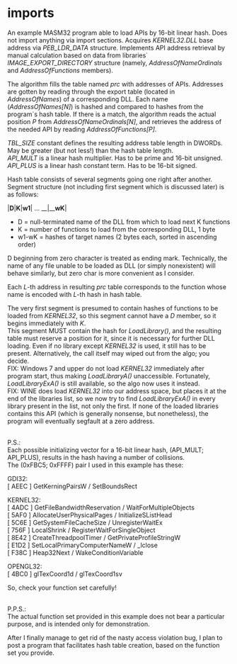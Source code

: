 imports
=======

An example MASM32 program able to load APIs by 16-bit linear hash. Does not import anything via import sections. Acquires <i>KERNEL32.DLL</i> base address via <i>PEB_LDR_DATA</i> structure.
Implements API address retrieval by manual calculation based on data from libraries` <i>IMAGE_EXPORT_DIRECTORY</i> structure (namely, <i>AddressOfNameOrdinals</i> and <i>AddressOfFunctions</i> members).

The algorithm fills the table named <i>prc</i> with addresses of APIs. Addresses are gotten by reading through the export table (located in <i>AddressOfNames</i>) of a corresponding DLL. Each name (<i>AddressOfNames[N]</i>) is hashed and compared to hashes from the program`s hash table. If there is a match, the algorithm reads the actual position <i>P</i> from <i>AddressOfNameOrdinals[N]</i>, and retrieves the address of the needed API by reading <i>AddressOfFunctions[P]</i>.

<i>TBL_SIZE</i> constant defines the resulting address table length in DWORDs. May be greater (but not less!) than the hash table length.<br>
<i>API_MULT</i> is a linear hash multiplier. Has to be prime and 16-bit unsigned.<br>
<i>API_PLUS</i> is a linear hash constant term. Has to be 16-bit signed.

Hash table consists of several segments going one right after another.<br>
Segment structure (not including first segment which is discussed later) is as follows:

|____D____|__K__|__w1__|  …  __|____wK__|

 - D = null-terminated name of the DLL from which to load next K functions
 - K = number of functions to load from the corresponding DLL, 1 byte
 - w1-wK = hashes of target names (2 bytes each, sorted in ascending order)

D beginning from zero character is treated as ending mark. Technically, the name of any file unable to be loaded as DLL (or simply nonexistent) will behave similarly, but zero char is more convenient as I consider.

Each <i>L</i>-th address in resulting <i>prc</i> table corresponds to the function whose name is encoded with <i>L</i>-th hash in hash table.

The very first segment is presumed to contain hashes of functions to be loaded from <i>KERNEL32</i>, so this segment cannot have a <i>D</i> member, so it begins immediately with <i>K</i>.<br>
This segment MUST contain the hash for <i>LoadLibrary()</i>, and the resulting table must reserve a position for it, since it is necessary for further DLL loading. Even if no library except <i>KERNEL32</i> is used, it still has to be present. Alternatively, the call itself may wiped out from the algo; you decide.<br>
FIX: Windows 7 and upper do not load <i>KERNEL32</i> immediately after program start, thus making <i>LoadLibraryA()</i> unaccessible. Fortunately, <i>LoadLibraryExA()</i> is still available, so the algo now uses it instead.<br>
FIX: WINE does load <i>KERNEL32</i> into our address space, but places it at the end of the libraries list, so we now try to find <i>LoadLibraryExA()</i> in every library present in the list, not only the first. If none of the loaded libraries contains this API (which is generally nonsense, but nonetheless), the program will eventually segfault at a zero address.

<br>P.S.:<br>
Each possible initializing vector for a 16-bit linear hash, (API_MULT; API_PLUS), results in the hash having a number of collisions.<br>
The (0xFBC5; 0xFFFF) pair I used in this example has these:

GDI32:<br>
[ AEEC ]  GetKerningPairsW / SetBoundsRect

KERNEL32:<br>
[ 4ADC ]  GetFileBandwidthReservation / WaitForMultipleObjects<br>
[ 5AF0 ]  AllocateUserPhysicalPages / InitializeSListHead<br>
[ 5C6E ]  GetSystemFileCacheSize / UnregisterWaitEx<br>
[ 756F ]  LocalShrink / RegisterWaitForSingleObject<br>
[ 8E42 ]  CreateThreadpoolTimer / GetPrivateProfileStringW<br>
[ E1D2 ]  SetLocalPrimaryComputerNameW / _lclose<br>
[ F38C ]  Heap32Next / WakeConditionVariable<br>

OPENGL32:<br>
[ 4BC0 ]  glTexCoord1d / glTexCoord1sv

So, check your function set carefully!

<br>P.P.S.:<br>
The actual function set provided in this example does not bear a particular purpose, and is intended only for demonstration.

After I finally manage to get rid of the nasty access violation bug, I plan to post a program that facilitates hash table creation, based on the function set you provide.